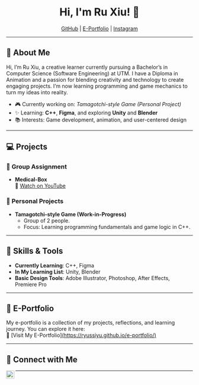 <h1 align="center">Hi, I'm Ru Xiu! 👋</h1>
<p align="center">
  <a href="https://github.com/ryussiyu">GitHub</a> |
  <a href="https://ryussiyu.github.io/e-portfolio/">E-Portfolio</a> |
  <a href="https://www.instagram.com/ryus.l/">Instagram</a>
</p>

---

<h2>📖 About Me</h2>

Hi, I’m Ru Xiu, a creative learner currently pursuing a Bachelor’s in Computer Science (Software Engineering) at UTM. I have a Diploma in Animation and a passion for blending creativity and technology to create engaging projects. I’m now learning programming and game mechanics to turn my ideas into reality.

- 🎮 Currently working on: *Tamagotchi-style Game (Personal Project)*  
- ✨ Learning: **C++**, **Figma**, and exploring **Unity** and **Blender**  
- 📚 Interests: Game development, animation, and user-centered design  

---

<h2>💻 Projects</h2>

### 🌟 **Group Assignment**
- **Medical-Box**  
🔗 [Watch on YouTube](https://www.youtube.com/watch?v=J9OxBC4-V2Q)

### 🌟 **Personal Projects**
- **Tamagotchi-style Game (Work-in-Progress)**  
  - Group of 2 people.  
  - Focus: Learning programming fundamentals and game logic in C++.  

---

<h2>📜 Skills & Tools</h2>

- **Currently Learning**: C++, Figma  
- **In My Learning List**: Unity, Blender  
- **Basic Design Tools**: Adobe Illustrator, Photoshop, After Effects, Premiere Pro  

---

<h2>🌟 E-Portfolio</h2>

My e-portfolio is a collection of my projects, reflections, and learning journey. You can explore it here:  
🔗 [Visit My E-Portfolio][(https://ryussiyu.github.io/e-portfolio/)](https://ryussiyu.github.io/e-portfolio/)

---

<h2>🤳 Connect with Me</h2>

[<img align="left" alt="Ru Xiu | Instagram" width="22px" src="https://cdn.jsdelivr.net/npm/simple-icons@v3/icons/instagram.svg" />][instagram]

[instagram]: https://www.instagram.com/ryus.l/

---

<!--
**your-github/your-github** is a ✨ _special_ ✨ repository because its `README.md` (this file) appears on your GitHub profile.

Here are some ideas to get you started:
- 🔭 I’m currently working on ...
- 🌱 I’m currently learning ...
- 👯 I’m looking to collaborate on ...
- 🤔 I’m looking for help with ...
- 💬 Ask me about ...
- 📫 How to reach me: ...
-->
